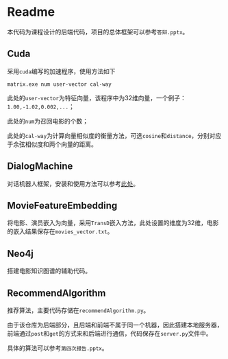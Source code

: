 # Readme

本代码为课程设计的后端代码，项目的总体框架可以参考`答辩.pptx`。

## Cuda

采用`cuda`编写的加速程序，使用方法如下

```
matrix.exe num user-vector cal-way
```

此处的`user-vector`为特征向量，该程序中为32维向量，一个例子：`1.00,-1.02,0.002,...`；

此处的`num`为召回电影的个数；

此处的`cal-way`为计算向量相似度的衡量方法，可选`cosine`和`distance`，分别对应于余弦相似度和两个向量的距离。



## DialogMachine

对话机器人框架，安装和使用方法可以参考[此处](https://github.com/MikeDean2367/MovieChatBot)。



## MovieFeatureEmbedding

将电影、演员嵌入为向量，采用`TransD`嵌入方法，此处设置的维度为32维，电影的嵌入结果保存在`movies_vector.txt`。



## Neo4j

搭建电影知识图谱的辅助代码。



## RecommendAlgorithm

推荐算法，主要代码存储在`recommendAlgorithm.py`。

由于该仓库为后端部分，且后端和前端不属于同一个机器，因此搭建本地服务器，前端通过`post`和`get`的方式来和后端进行通信，代码保存在`server.py`文件中。

具体的算法可以参考`第四次报告.pptx`。